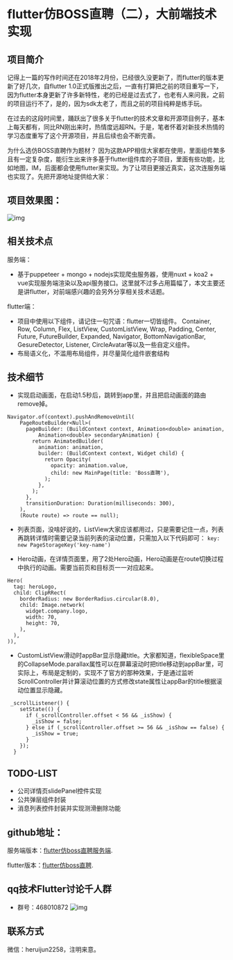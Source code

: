 # flutter仿BOSS直聘（二），大前端技术实现

## 项目简介
记得上一篇的写作时间还在2018年2月份，已经很久没更新了，而flutter的版本更新了好几次，自flutter 1.0正式版推出之后，一直有打算把之前的项目重写一下，因为flutter本身更新了许多新特性，老的已经是过去式了，也老有人来问我，之前的项目运行不了，是的，因为sdk太老了，而且之前的项目纯粹是练手玩。

在过去的这段时间里，踊跃出了很多关于flutter的技术文章和开源项目例子，基本上每天都有，同比RN刚出来时，热情度远超RN。于是，笔者怀着对新技术热情的学习态度重写了这个开源项目，并且后续也会不断完善。

为什么选仿BOSS直聘作为题材？
因为这款APP相信大家都在使用，里面组件繁多且有一定复杂度，能衍生出来许多基于flutter组件库的子项目，里面有些功能，比如地图，IM，后面都会使用flutter来实现。为了让项目更接近真实，这次连服务端也实现了。先把开源地址提供给大家：

## 项目效果图：
![img](https://github.com/heruijun/flutter_boss/blob/master/effect2.gif)

## 相关技术点
服务端：
* 基于puppeteer + mongo + nodejs实现爬虫服务器，使用nuxt + koa2 + vue实现服务端渲染以及api服务接口。这里就不过多占用篇幅了，本文主要还是讲flutter，对前端感兴趣的会另外分享相关技术话题。

flutter端：
* 项目中使用以下组件，请记住一句咒语：flutter一切皆组件。
Container, Row, Column, Flex, ListView, CustomListView, Wrap, Padding, Center, Future, FutureBuilder, Expanded, Navigator, BottomNavigationBar, GesureDetector, Listener, CircleAvatar等以及一些自定义组件。
* 布局语义化，不滥用布局组件，并尽量简化组件嵌套结构

## 技术细节
* 实现启动画面，在启动1.5秒后，跳转到app里，并且把启动画面的路由remove掉。

```
Navigator.of(context).pushAndRemoveUntil(
    PageRouteBuilder<Null>(
      pageBuilder: (BuildContext context, Animation<double> animation,
          Animation<double> secondaryAnimation) {
        return AnimatedBuilder(
          animation: animation,
          builder: (BuildContext context, Widget child) {
            return Opacity(
              opacity: animation.value,
              child: new MainPage(title: 'Boss直聘'),
            );
          },
        );
      },
      transitionDuration: Duration(milliseconds: 300),
    ),
    (Route route) => route == null);
```

* 列表页面，没啥好说的，ListView大家应该都用过，只是需要记住一点，列表再跳转详情时需要记录当前列表的滚动位置，只需加入以下代码即可：
`key: new PageStorageKey('key-name')`

* Hero动画，在详情页面里，用了2处Hero动画，Hero动画是在route切换过程中执行的动画。需要当前页和目标页一一对应起来。

```
Hero(
  tag: heroLogo,
  child: ClipRRect(
    borderRadius: new BorderRadius.circular(8.0),
    child: Image.network(
      widget.company.logo,
      width: 70,
      height: 70,
    ),
  ),
)),
```

* CustomListView滑动时appBar显示隐藏title。大家都知道，flexibleSpace里的CollapseMode.parallax属性可以在屏幕滚动时把title移动到appBar里，可实际上，布局是定制的，实现不了官方的那种效果，于是通过监听ScrollController并计算滚动位置的方式修改state属性让appBar的title根据滚动位置显示隐藏。

```
 _scrollListener() {
    setState(() {
      if (_scrollController.offset < 56 && _isShow) {
        _isShow = false;
      } else if (_scrollController.offset >= 56 && _isShow == false) {
        _isShow = true;
      }
    });
  }
```

## TODO-LIST
* 公司详情页slidePanel控件实现
* 公共弹层组件封装
* 消息列表控件封装并实现测滑删除功能

## github地址：
服务端版本：[flutter仿boss直聘服务端](https://github.com/heruijun/flutter-boss-server).

flutter版本：[flutter仿boss直聘](https://github.com/heruijun/flutter_boss).

## qq技术Flutter讨论千人群
* 群号：468010872
![img](https://github.com/heruijun/flutter_boss/blob/master/WechatIMG1.jpeg)

## 联系方式
微信：heruijun2258，注明来意。